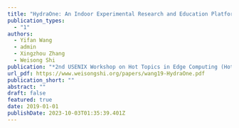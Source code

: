 ```yaml
---
title: "HydraOne: An Indoor Experimental Research and Education Platform for CAVs"
publication_types:
  - "1"
authors:
  - Yifan Wang
  - admin
  - Xingzhou Zhang
  - Weisong Shi
publication: "*2nd USENIX Workshop on Hot Topics in Edge Computing (HotEdge 19)*"
url_pdf: https://www.weisongshi.org/papers/wang19-HydraOne.pdf
publication_short: ""
abstract: ""
draft: false
featured: true
date: 2019-01-01
publishDate: 2023-10-03T01:35:39.401Z
---
```

